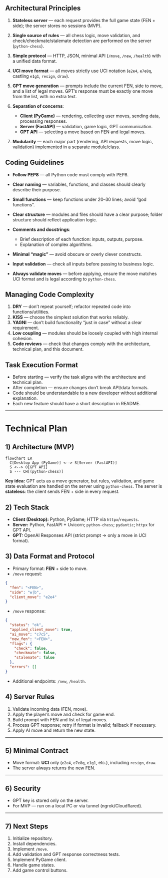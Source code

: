## Architectural Principles

1. **Stateless server** — each request provides the full game state (FEN + side); the server stores no sessions (MVP).
2. **Single source of rules** — all chess logic, move validation, and check/checkmate/stalemate detection are performed on the server (`python-chess`).
3. **Simple protocol** — HTTP, JSON, minimal API (`/move`, `/new`, `/health`) with a unified data format.
4. **UCI move format** — all moves strictly use UCI notation (`e2e4`, `e7e8q`, castling `e1g1`, `resign`, `draw`).
5. **GPT move generation** — prompts include the current FEN, side to move, and a list of legal moves. GPT’s response must be exactly one move from the list, with no extra text.
6. **Separation of concerns**:

   * **Client (PyGame)** — rendering, collecting user moves, sending data, processing responses.
   * **Server (FastAPI)** — validation, game logic, GPT communication.
   * **GPT API** — selecting a move based on FEN and legal moves.
7. **Modularity** — each major part (rendering, API requests, move logic, validation) implemented in a separate module/class.

## Coding Guidelines

* **Follow PEP8** — all Python code must comply with PEP8.
* **Clear naming** — variables, functions, and classes should clearly describe their purpose.
* **Small functions** — keep functions under 20–30 lines; avoid “god functions”.
* **Clear structure** — modules and files should have a clear purpose; folder structure should reflect application logic.
* **Comments and docstrings**:

  * Brief description of each function: inputs, outputs, purpose.
  * Explanation of complex algorithms.
* **Minimal “magic”** — avoid obscure or overly clever constructs.
* **Input validation** — check all inputs before passing to business logic.
* **Always validate moves** — before applying, ensure the move matches UCI format and is legal according to `python-chess`.

## Managing Code Complexity

1. **DRY** — don’t repeat yourself; refactor repeated code into functions/utilities.
2. **KISS** — choose the simplest solution that works reliably.
3. **YAGNI** — don’t build functionality “just in case” without a clear requirement.
4. **Low coupling** — modules should be loosely coupled with high internal cohesion.
5. **Code reviews** — check that changes comply with the architecture, technical plan, and this document.

## Task Execution Format

* Before starting — verify the task aligns with the architecture and technical plan.
* After completion — ensure changes don’t break API/data formats.
* Code should be understandable to a new developer without additional explanation.
* Each new feature should have a short description in README.

---

# Technical Plan

## 1) Architecture (MVP)

```
flowchart LR
  C[Desktop App (PyGame)] <--> S[Server (FastAPI)]
  S <--> O[GPT API]
  S --- CH[(python-chess)]
```

**Key idea:** GPT acts as a move generator, but rules, validation, and game state evaluation are handled on the server using `python-chess`. The server is **stateless**: the client sends FEN + side in every request.

## 2) Tech Stack

* **Client (Desktop):** Python, PyGame; HTTP via `httpx`/`requests`.
* **Server:** Python, FastAPI + Uvicorn; `python-chess`; `pydantic`; `httpx` for GPT API.
* **GPT:** OpenAI Responses API (strict prompt → only a move in UCI format).

## 3) Data Format and Protocol

* Primary format: **FEN** + side to move.
* `/move` request:

```json
{
  "fen": "<FEN>",
  "side": "w|b",
  "client_move": "e2e4"  
}
```

* `/move` response:

```json
{
  "status": "ok",
  "applied_client_move": true,
  "ai_move": "c7c5",
  "new_fen": "<FEN>",
  "flags": {
    "check": false,
    "checkmate": false,
    "stalemate": false
  },
  "errors": []
}
```

* Additional endpoints: `/new`, `/health`.

## 4) Server Rules

1. Validate incoming data (FEN, move).
2. Apply the player’s move and check for game end.
3. Build prompt with FEN and list of legal moves.
4. Process GPT response; retry if format is invalid; fallback if necessary.
5. Apply AI move and return the new state.

---

## 5) Minimal Contract

* Move format: **UCI** only (`e2e4`, `e7e8q`, `e1g1`, etc.), including `resign`, `draw`.
* The server always returns the new FEN.

---

## 6) Security

* GPT key is stored only on the server.
* For MVP — run on a local PC or via tunnel (ngrok/Cloudflared).

---

## 7) Next Steps

1. Initialize repository.
2. Install dependencies.
3. Implement `/move`.
4. Add validation and GPT response correctness tests.
5. Implement PyGame client.
6. Handle game states.
7. Add game control buttons.
